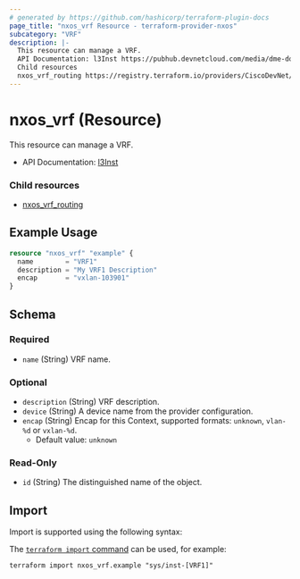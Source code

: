 ```yaml
---
# generated by https://github.com/hashicorp/terraform-plugin-docs
page_title: "nxos_vrf Resource - terraform-provider-nxos"
subcategory: "VRF"
description: |-
  This resource can manage a VRF.
  API Documentation: l3Inst https://pubhub.devnetcloud.com/media/dme-docs-10-2-2/docs/Layer%203/l3:Inst/
  Child resources
  nxos_vrf_routing https://registry.terraform.io/providers/CiscoDevNet/nxos/latest/docs/resources/vrf_routing
---
```


# nxos_vrf (Resource)

This resource can manage a VRF.

- API Documentation: [l3Inst](https://pubhub.devnetcloud.com/media/dme-docs-10-2-2/docs/Layer%203/l3:Inst/)

### Child resources

- [nxos_vrf_routing](https://registry.terraform.io/providers/CiscoDevNet/nxos/latest/docs/resources/vrf_routing)

## Example Usage

```terraform
resource "nxos_vrf" "example" {
  name        = "VRF1"
  description = "My VRF1 Description"
  encap       = "vxlan-103901"
}
```

<!-- schema generated by tfplugindocs -->
## Schema

### Required

- `name` (String) VRF name.

### Optional

- `description` (String) VRF description.
- `device` (String) A device name from the provider configuration.
- `encap` (String) Encap for this Context, supported formats: `unknown`, `vlan-%d` or `vxlan-%d`.
  - Default value: `unknown`

### Read-Only

- `id` (String) The distinguished name of the object.

## Import

Import is supported using the following syntax:

The [`terraform import` command](https://developer.hashicorp.com/terraform/cli/commands/import) can be used, for example:

```shell
terraform import nxos_vrf.example "sys/inst-[VRF1]"
```

